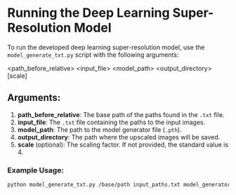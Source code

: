 # Running the Deep Learning Super-Resolution Model

To run the developed deep learning super-resolution model, use the `model_generate_txt.py` script with the following arguments:

<path_before_relative> <input_file> <model_path> <output_directory> [scale]


## Arguments:

1. **path_before_relative**: The base path of the paths found in the `.txt` file.
2. **input_file**: The `.txt` file containing the paths to the input images.
3. **model_path**: The path to the model generator file (`.pth`).
4. **output_directory**: The path where the upscaled images will be saved.
5. **scale** (optional): The scaling factor. If not provided, the standard value is 4.

### Example Usage:

```bash
python model_generate_txt.py /base/path input_paths.txt model_generator.pth output_directory 4

